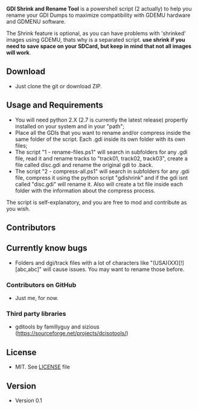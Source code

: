 **GDI Shrink and Rename Tool** is a powershell script (2 actually) to help you rename your GDI Dumps to maximize compatibility with GDEMU hardware and GDMENU software.

The Shrink feature is optional, as you can have problems with 'shrinked' images using GDEMU, thats why is a separated script.
**use shrink if you need to save space on your SDCard, but keep in mind that not all images will work**.


## Download
* Just clone the git or download ZIP.

## Usage and Requirements
* You will need python 2.X (2.7 is currently the latest release) propertly installed on your system and in your "path";
* Place all the GDIs that you want to rename and/or compress inside the same folder of the script. Each .gdi inside its own folder with its own files;
* The script "1 - rename-files.ps1" will search in subfolders for any .gdi file, read it and rename tracks to "track01, track02, track03", create a file called disc.gdi and rename the original gdi to .back.
* The script "2 - compress-all.ps1" will search in subfolders for any .gdi file, compress it using the python script "gdishrink" and if the gdi isnt called "disc.gdi" will rename it. Also will create a txt file inside each folder with the information about the compress process.

The script is self-explanatory, and you are free to mod and contribute as you wish.

## Contributors

## Currently know bugs
* Folders and dgi/track files with a lot of characters like "(USA)(XX)[!][abc,abc]" will cause issues. You may want to rename those before.

### Contributors on GitHub
* Just me, for now.

### Third party libraries
* gditools by famillyguy and sizious (https://sourceforge.net/projects/dcisotools/)

## License 
* MIT. See [LICENSE](https://github.com/joseclaudioazevedo/GDIShrinkAndRename/blob/master/LICENSE) file

## Version 
* Version 0.1
